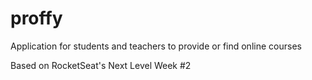 # proffy
Application for students and teachers to provide or find online courses

Based on RocketSeat's Next Level Week #2

